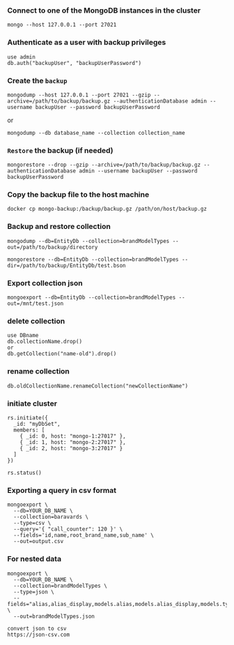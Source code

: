 ### Connect to one of the MongoDB instances in the cluster
```
mongo --host 127.0.0.1 --port 27021
```

### Authenticate as a user with backup privileges
```
use admin
db.auth("backupUser", "backupUserPassword")
```
### Create the `backup`
```
mongodump --host 127.0.0.1 --port 27021 --gzip --archive=/path/to/backup/backup.gz --authenticationDatabase admin --username backupUser --password backupUserPassword
```
or
```
mongodump --db database_name --collection collection_name
```
### `Restore` the backup (if needed)
```
mongorestore --drop --gzip --archive=/path/to/backup/backup.gz --authenticationDatabase admin --username backupUser --password backupUserPassword
```
### Copy the backup file to the host machine
```
docker cp mongo-backup:/backup/backup.gz /path/on/host/backup.gz
```
### Backup and restore collection
```
mongodump --db=EntityDb --collection=brandModelTypes --out=/path/to/backup/directory
```
```
mongorestore --db=EntityDb --collection=brandModelTypes --dir=/path/to/backup/EntityDb/test.bson
```
### Export collection json
```
mongoexport --db=EntityDb --collection=brandModelTypes --out=/mnt/test.json
```
### delete collection 
```
use DBname
db.collectionName.drop()
or
db.getCollection("name-old").drop()
```
### rename collection
```
db.oldCollectionName.renameCollection("newCollectionName")
```
### initiate cluster
```
rs.initiate({
  _id: "myDbSet",
  members: [
    { _id: 0, host: "mongo-1:27017" },
    { _id: 1, host: "mongo-2:27017" },
    { _id: 2, host: "mongo-3:27017" }
  ]
})
```
```
rs.status()
```
### Exporting a query in csv format
```
mongoexport \
  --db=YOUR_DB_NAME \
  --collection=baravards \
  --type=csv \
  --query='{ "call_counter": 120 }' \
  --fields='id,name,root_brand_name,sub_name' \
  --out=output.csv
```
### For nested data
```
mongoexport \
  --db=YOUR_DB_NAME \
  --collection=brandModelTypes \
  --type=json \
  --fields="alias,alias_display,models.alias,models.alias_display,models.types.alias,models.types.alias_display,models._id,models.types._id" \
  --out=brandModelTypes.json
```
```
convert json to csv
https://json-csv.com
```
